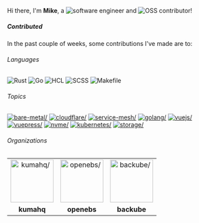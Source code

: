 Hi there, I'm **Mike**, a ![software engineer](https://img.shields.io/static/v1?style=flat-square&label=&message=software%20engineer&color=navy) and ![OSS contributor](https://img.shields.io/static/v1?style=flat-square&label=&message=OSS%20contributor&color=navy)!

##### Contributed

In the past couple of weeks, some contributions I've made are to:

###### Languages

![Rust](https://img.shields.io/static/v1?logo=Rust&logoColor=%23333&style=flat-square&label=&message=Rust&color=%23dea584) ![Go](https://img.shields.io/static/v1?logo=Go&logoColor=%23fff&style=flat-square&label=&message=Go&color=%2300ADD8) ![HCL](https://img.shields.io/static/v1?logo=HCL&logoColor=%23fff&style=flat-square&label=&message=HCL&color=%23844FBA) ![SCSS](https://img.shields.io/static/v1?logo=SCSS&logoColor=%23fff&style=flat-square&label=&message=SCSS&color=%23c6538c) ![Makefile](https://img.shields.io/static/v1?logo=Makefile&logoColor=%23fff&style=flat-square&label=&message=Makefile&color=%23427819)

###### Topics

<a href="https://github.com/topics/bare-metal"><img src="https://img.shields.io/static/v1?style=flat-square&label=&message=bare-metal&color=blue" alt=bare-metal/></a> <a href="https://github.com/topics/cloudflare"><img src="https://img.shields.io/static/v1?style=flat-square&label=&message=cloudflare&color=blue" alt=cloudflare/></a> <a href="https://github.com/topics/service-mesh"><img src="https://img.shields.io/static/v1?style=flat-square&label=&message=service-mesh&color=blue" alt=service-mesh/></a> <a href="https://github.com/topics/golang"><img src="https://img.shields.io/static/v1?style=flat-square&label=&message=golang&color=blue" alt=golang/></a> <a href="https://github.com/topics/vuejs"><img src="https://img.shields.io/static/v1?style=flat-square&label=&message=vuejs&color=blue" alt=vuejs/></a> <a href="https://github.com/topics/vuepress"><img src="https://img.shields.io/static/v1?style=flat-square&label=&message=vuepress&color=blue" alt=vuepress/></a> <a href="https://github.com/topics/nvme"><img src="https://img.shields.io/static/v1?style=flat-square&label=&message=nvme&color=blue" alt=nvme/></a> <a href="https://github.com/topics/kubernetes"><img src="https://img.shields.io/static/v1?style=flat-square&label=&message=kubernetes&color=blue" alt=kubernetes/></a> <a href="https://github.com/topics/storage"><img src="https://img.shields.io/static/v1?style=flat-square&label=&message=storage&color=blue" alt=storage/></a>

###### Organizations


<table>
  <tbody>
    <tr>
    <td align="center"><a href="https://github.com/kumahq"><img width="100" src="https://avatars.githubusercontent.com/u/67433617?v=4" alt=kumahq/></a></td>
<td align="center"><a href="https://github.com/openebs"><img width="100" src="https://avatars.githubusercontent.com/u/20769039?v=4" alt=openebs/></a></td>
<td align="center"><a href="https://github.com/backube"><img width="100" src="https://avatars.githubusercontent.com/u/47803932?v=4" alt=backube/></a></td>
    </tr>
    <tr>
    <td align="center"><strong>kumahq</strong></td>
<td align="center"><strong>openebs</strong></td>
<td align="center"><strong>backube</strong></td>
    </tr>
  </tbody>
</table>

